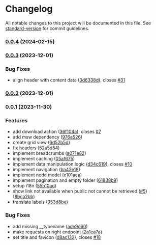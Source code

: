 # Changelog

All notable changes to this project will be documented in this file. See [standard-version](https://github.com/conventional-changelog/standard-version) for commit guidelines.

### [0.0.4](https://github.com/zextras/carbonio-files-public-folder-ui/compare/v0.0.3...v0.0.4) (2024-02-15)

### [0.0.3](https://github.com/zextras/carbonio-files-public-folder-ui/compare/v0.0.2...v0.0.3) (2023-12-01)


### Bug Fixes

* align header with content data ([3d6338d](https://github.com/zextras/carbonio-files-public-folder-ui/commit/3d6338d928101617539d4b02682e94739ed6c53a)), closes [#31](https://github.com/zextras/carbonio-files-public-folder-ui/issues/31)

### [0.0.2](https://github.com/zextras/carbonio-files-public-folder-ui/compare/v0.0.1...v0.0.2) (2023-12-01)

### 0.0.1 (2023-11-30)


### Features

* add download action ([36f104a](https://github.com/zextras/carbonio-files-public-folder-ui/commit/36f104a826509d0cccd7955fddf921a4eaf82fbd)), closes [#7](https://github.com/zextras/carbonio-files-public-folder-ui/issues/7)
* add msw dependency ([976a526](https://github.com/zextras/carbonio-files-public-folder-ui/commit/976a5267421b5d7f5a423571c616aec3126d8027))
* create grid view ([6d52b5d](https://github.com/zextras/carbonio-files-public-folder-ui/commit/6d52b5db8b91974c13a58394acf608918f1d7b2f))
* fix headers ([52a5d54](https://github.com/zextras/carbonio-files-public-folder-ui/commit/52a5d54b4226dd49e39cb37db25fa04d7fd23a0d))
* implement breadcrumbs ([a071e82](https://github.com/zextras/carbonio-files-public-folder-ui/commit/a071e821e1739c552d2e6e6ec2d674ffa5c6c945))
* implement caching ([05af675](https://github.com/zextras/carbonio-files-public-folder-ui/commit/05af67514501bf6d53bd39ab9a8d4d66a0286cd6))
* implement data manipulation logic ([d34c619](https://github.com/zextras/carbonio-files-public-folder-ui/commit/d34c619b0ffa2372dd51608fdf86570b0cabd677)), closes [#10](https://github.com/zextras/carbonio-files-public-folder-ui/issues/10)
* implement navigation ([ba43e18](https://github.com/zextras/carbonio-files-public-folder-ui/commit/ba43e18b960113a69ac7cb5737fd27799da6b7f7))
* implement node model ([e101aea](https://github.com/zextras/carbonio-files-public-folder-ui/commit/e101aea4e2331e183c54044a3c7db3039fe478d2))
* implement pagination and empty folder ([61838b9](https://github.com/zextras/carbonio-files-public-folder-ui/commit/61838b999312cf9b8a05c022199ff71adf025f6e))
* setup i18n ([55b10ad](https://github.com/zextras/carbonio-files-public-folder-ui/commit/55b10ad673e91c9a1028acd076b713f4b4553859))
* show link not available when public not cannot be retrieved ([#5](https://github.com/zextras/carbonio-files-public-folder-ui/issues/5)) ([8bca2bb](https://github.com/zextras/carbonio-files-public-folder-ui/commit/8bca2bbf08f17ca67eecf0534db8dabea91117cb))
* translate labels ([353d8be](https://github.com/zextras/carbonio-files-public-folder-ui/commit/353d8be2dc2b6b74ee2f0d03252f2527832be5ff))


### Bug Fixes

* add missing __typename ([ade9c60](https://github.com/zextras/carbonio-files-public-folder-ui/commit/ade9c60c1295f3b2ca3006b9547a281fe598903d))
* make requests on right endpoint ([2a1ea7a](https://github.com/zextras/carbonio-files-public-folder-ui/commit/2a1ea7a4256d9ac1db1c2979d035f9bc1d4d65a3))
* set title and favicon ([d8ac132](https://github.com/zextras/carbonio-files-public-folder-ui/commit/d8ac13262121218167e8cf0666e423c252fc81d9)), closes [#18](https://github.com/zextras/carbonio-files-public-folder-ui/issues/18)
